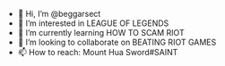 - 👋 Hi, I’m @beggarsect
- 👀 I’m interested in LEAGUE OF LEGENDS
- 🌱 I’m currently learning HOW TO SCAM RIOT
- 💞️ I’m looking to collaborate on BEATING RIOT GAMES
- 📫 How to reach: Mount Hua Sword#SAINT

<!---
beggarsect/beggarsect is a ✨ special ✨ repository because its `README.md` (this file) appears on your GitHub profile.
You can click the Preview link to take a look at your changes.
--->
